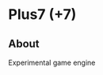Plus7 (+7)
=====================================================

About
-----------------------------------------------------
Experimental game engine